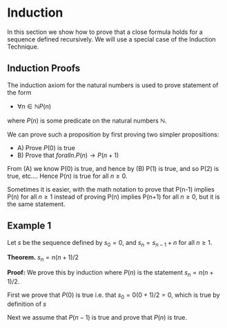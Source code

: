 # Induction
In this section we show how to prove that a close formula holds for a sequence defined recursively.
We will use a special case of the Induction Technique.

## Induction Proofs
The induction axiom for the natural numbers is used to prove statement of the form
* $\forall n\in\mathbb{N} P(n)$

where $P(n)$ is some predicate on the natural numbers $\mathbb{N}$.

We can prove such a proposition by first proving two simpler propositions:
* A) Prove $P(0)$ is true
* B) Prove that $forall n. P(n) \rightarrow P(n+1)$

From (A) we know P(0) is true, and hence by (B) P(1) is true, and so P(2) is true, etc....
Hence P(n) is true for all $n\ge 0$.

Sometimes it is easier, with the math notation to prove that P(n-1) implies P(n) for all $n\ge 1$
instead of proving P(n) implies P(n+1) for all $n\ge 0$, but it is the same statement.

## Example 1
Let $s$ be the sequence defined by $s_0=0$, and $s_n=s_{n-1}+n$ for all $n\ge 1$.

**Theorem.** $s_n = n(n+1)/2$

**Proof:** We prove this by induction where $P(n)$ is the statement $s_n = n(n+1)/2$.

First we prove that $P(0)$ is true i.e. that $s_0 = 0(0+1)/2 = 0$, which is true by definition of $s$

Next we assume that $P(n-1)$ is true and prove that $P(n)$ is true.

